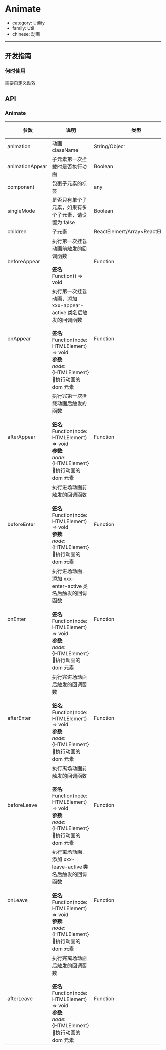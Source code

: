 # Animate

-   category: Utility
-   family: Util
-   chinese: 动画

---

## 开发指南

### 何时使用

需要自定义动效

## API

### Animate

| 参数              | 说明                                                                                                                                                | 类型                                  | 默认值      |
| --------------- | ------------------------------------------------------------------------------------------------------------------------------------------------- | ----------------------------------- | -------- |
| animation       | 动画 className                                                                                                                                      | String/Object                       | -        |
| animationAppear | 子元素第一次挂载时是否执行动画                                                                                                                                   | Boolean                             | true     |
| component       | 包裹子元素的标签                                                                                                                                          | any                                 | 'div'    |
| singleMode      | 是否只有单个子元素，如果有多个子元素，请设置为 false                                                                                                                     | Boolean                             | true     |
| children        | 子元素                                                                                                                                               | ReactElement/Array&lt;ReactElement> | -        |
| beforeAppear    | 执行第一次挂载动画前触发的回调函数<br><br>**签名**:<br>Function() => void                                                                                            | Function                            | () => {} |
| onAppear        | 执行第一次挂载动画，添加 xxx-appear-active 类名后触发的回调函数<br><br>**签名**:<br>Function(node: HTMLElement) => void<br>**参数**:<br>_node_: {HTMLElement} 执行动画的 dom 元素 | Function                            | () => {} |
| afterAppear     | 执行完第一次挂载动画后触发的函数<br><br>**签名**:<br>Function(node: HTMLElement) => void<br>**参数**:<br>_node_: {HTMLElement} 执行动画的 dom 元素                          | Function                            | () => {} |
| beforeEnter     | 执行进场动画前触发的回调函数<br><br>**签名**:<br>Function(node: HTMLElement) => void<br>**参数**:<br>_node_: {HTMLElement} 执行动画的 dom 元素                            | Function                            | () => {} |
| onEnter         | 执行进场动画，添加 xxx-enter-active 类名后触发的回调函数<br><br>**签名**:<br>Function(node: HTMLElement) => void<br>**参数**:<br>_node_: {HTMLElement} 执行动画的 dom 元素     | Function                            | () => {} |
| afterEnter      | 执行完进场动画后触发的回调函数<br><br>**签名**:<br>Function(node: HTMLElement) => void<br>**参数**:<br>_node_: {HTMLElement} 执行动画的 dom 元素                           | Function                            | () => {} |
| beforeLeave     | 执行离场动画前触发的回调函数<br><br>**签名**:<br>Function(node: HTMLElement) => void<br>**参数**:<br>_node_: {HTMLElement} 执行动画的 dom 元素                            | Function                            | () => {} |
| onLeave         | 执行离场动画，添加 xxx-leave-active 类名后触发的回调函数<br><br>**签名**:<br>Function(node: HTMLElement) => void<br>**参数**:<br>_node_: {HTMLElement} 执行动画的 dom 元素     | Function                            | () => {} |
| afterLeave      | 执行完离场动画后触发的回调函数<br><br>**签名**:<br>Function(node: HTMLElement) => void<br>**参数**:<br>_node_: {HTMLElement} 执行动画的 dom 元素                           | Function                            | () => {} |
